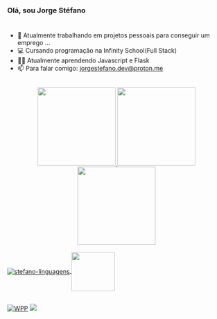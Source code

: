 ### Olá, sou Jorge Stéfano
#

- 🔭 Atualmente trabalhando em projetos pessoais para conseguir um emprego ...
- 💻 Cursando programação na Infinity School(Full Stack)
- 👨‍💻 Atualmente aprendendo Javascript e Flask
- 📫 Para falar comigo: jorgestefano.dev@proton.me
##
<div align="center">
  <a href="https://github.com/jorgestefanodev">
  <img height="180em" src="https://github-readme-stats.vercel.app/api?username=jorgestefanodev&show_icons=true&theme=algolia&include_all_commits=true&count_private=true"/>
  <img height="180em" src="https://github-readme-stats.vercel.app/api/top-langs/?username=jorgestefanodev&layout=compact&langs_count=7&theme=algolia"/>
  <img height="180em" src="https://img.shields.io/badge/Python-3776AB?style=for-the-badge&logo=python&logoColor=white"/>
</div>
<div style="display: inline_block"><br>
  <img align="center" alt="stefano-linguagens" src="https://skills.thijs.gg/icons?i=python,mysql">
  <img align="center" height="90" width="100" src="https://cdn.jsdelivr.net/gh/devicons/devicon/icons/sqlalchemy/sqlalchemy-original-wordmark.svg" />
</div>
  
 ##
 <a href="https://wa.me/5571982978322"> ![WPP](https://img.shields.io/badge/WhatsApp-25D366?style=for-the-badge&logo=whatsapp&logoColor=white)</a>
 <a href = "mailto:jorgestefano.dev@proton.me"><img src="https://img.shields.io/badge/ProtonMail-8B89CC?style=for-the-badge&logo=protonmail&logoColor=white" target="_blank"></a>

